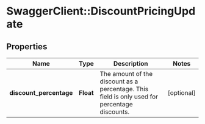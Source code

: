 # SwaggerClient::DiscountPricingUpdate

## Properties
Name | Type | Description | Notes
------------ | ------------- | ------------- | -------------
**discount_percentage** | **Float** | The amount of the discount as a percentage. This field is only used for percentage discounts.   | [optional] 


